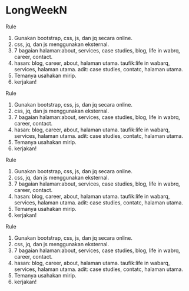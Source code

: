 # LongWeekN

Rule
1. Gunakan bootstrap, css, js, dan jq secara online.
2. css, jq, dan js menggunakan eksternal.
3. 7 bagaian halaman:about, services, case studies, blog, life in wabrq, career, contact.
4. hasan: blog, career, about, halaman utama.
   taufik:life in wabarq, services, halaman utama.
   adit: case studies, contatc, halaman utama.
5. Temanya usahakan mirip.
6. kerjakan!

Rule
1. Gunakan bootstrap, css, js, dan jq secara online.
2. css, jq, dan js menggunakan eksternal.
3. 7 bagaian halaman:about, services, case studies, blog, life in wabrq, career, contact.
4. hasan: blog, career, about, halaman utama.
   taufik:life in wabarq, services, halaman utama.
   adit: case studies, contatc, halaman utama.
5. Temanya usahakan mirip.
6. kerjakan!

Rule
1. Gunakan bootstrap, css, js, dan jq secara online.
2. css, jq, dan js menggunakan eksternal.
3. 7 bagaian halaman:about, services, case studies, blog, life in wabrq, career, contact.
4. hasan: blog, career, about, halaman utama.
   taufik:life in wabarq, services, halaman utama.
   adit: case studies, contatc, halaman utama.
5. Temanya usahakan mirip.
6. kerjakan!

Rule
1. Gunakan bootstrap, css, js, dan jq secara online.
2. css, jq, dan js menggunakan eksternal.
3. 7 bagaian halaman:about, services, case studies, blog, life in wabrq, career, contact.
4. hasan: blog, career, about, halaman utama.
   taufik:life in wabarq, services, halaman utama.
   adit: case studies, contatc, halaman utama.
5. Temanya usahakan mirip.
6. kerjakan!